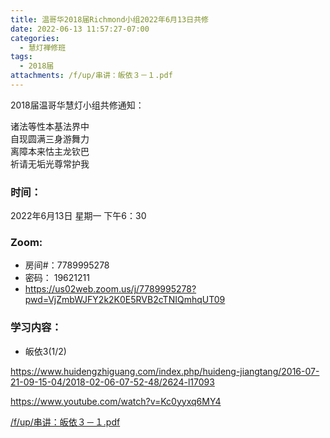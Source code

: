 ```yaml
---
title: 温哥华2018届Richmond小组2022年6月13日共修
date: 2022-06-13 11:57:27-07:00
categories:
  - 慧灯禅修班
tags:
  - 2018届
attachments: /f/up/串讲：皈依３－１.pdf
---
```

2018届温哥华慧灯小组共修通知：

诸法等性本基法界中\
自现圆满三身游舞力\
离障本来怙主龙钦巴\
祈请无垢光尊常护我  

### 时间：

2022年6月13日 星期一 下午6：30

### Zoom:

* 房间#：7789995278 
* 密码： 19621211
* <https://us02web.zoom.us/j/7789995278?pwd=VjZmbWJFY2k2K0E5RVB2cTNIQmhqUT09>

### 学习内容：

* 皈依3(1/2)

<https://www.huidengzhiguang.com/index.php/huideng-jiangtang/2016-07-21-09-15-04/2018-02-06-07-52-48/2624-l17093>

<https://www.youtube.com/watch?v=Kc0yyxq6MY4>

[/f/up/串讲：皈依３－１.pdf](https://s3.ca-central-1.wasabisys.com/hddata/f.huidengchanxiu.net/hdv/f/up/串讲：皈依３－１.pdf)